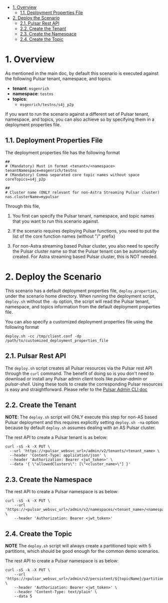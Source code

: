 - [1. Overview](#1-overview)
  - [1.1. Deployment Properties File](#11-deployment-properties-file)
- [2. Deploy the Scenario](#2-deploy-the-scenario)
  - [2.1. Pulsar Rest API](#21-pulsar-rest-api)
  - [2.2. Create the Tenant](#22-create-the-tenant)
  - [2.3. Create the Namespace](#23-create-the-namespace)
  - [2.4. Create the Topic](#24-create-the-topic)


# 1. Overview

As mentioned in the main doc, by default this scenario is executed against the following Pulsar tenant, namespace, and topics.
* **tenant**: `msgenrich`
* **namespace**: `testns`
* **topics**:
   * `msgenrich/testns/s4j_p2p`

If you want to run the scenario against a different set of Pulsar tenant, namespace, and topics, you can also achieve so by specifying them in a deployment properties file.

## 1.1. Deployment Properties File

The deployment properties file has the following format

```
##
# (Mandatory) Must in format <tenant>/<namespace>
tenantNamespace=msgenrich/testns
# (Mandatory) Comma separated core topic names without space
coreTopics=s4j_p2p

##
# Cluster name (ONLY relevant for non-Astra Streaming Pulsar cluster)
nas.clusterName=mypulsar
```

Through this file,

1. You first can specify the Pulsar tenant, namespace, and topic names that you want to run this scenario against.
  
2. If the scenario requires deploying Pulsar functions, you need to put the list of the core function names (without "<tenant>/<namespace>" prefix) 
  
3. For non-Astra streaming based Pulsar cluster, you also need to specify the Pulsar cluster name so that the Pulsar tenant can be automatically created. For Astra streaming based Pulsar cluster, this is NOT needed.

# 2. Deploy the Scenario

This scenario has a default deployment properties file, `deploy.properties`, under the scenario home directory. When running the deployment script, `deploy.sh` without the `-dp` option, the script will read the Pulsar tenant, namespace, and topics information from the default deployment properties file.

You can also specify a customized deployment properties file using the following format
```
deploy.sh -cc /tmp/client.conf -dp /path/to/customized_deployment_properties_file
```

## 2.1. Pulsar Rest API 

The `deploy.sh` script creates all Pulsar resources via the Pulsar rest API through the `curl` command. The benefit of doing so is you don't need to download or install any Pulsar admin client tools like *pulsar-admin* or *pulsar-shell*. Using these tools to create the corresponding Pulsar resources is easy and straightforward. Please refer to the [Pulsar Admin CLI doc](https://pulsar.apache.org/docs/2.11.x/reference-pulsar-admin/)

## 2.2. Create the Tenant

**NOTE**: The `deploy.sh` script will ONLY execute this step for non-AS based Pulsar deployment and this requires explicitly setting `deploy.sh -na` option because by default `deploy.sh` assumes dealing with an AS Pulsar cluster.

The rest API to create a Pulsar tenant is as below:
```
curl -sS -k -X PUT \
  --url 'https://<pulsar_websvc_url>/admin/v2/tenants/<tenant_name> \
  --header 'Content-Type: application/json' \
  --header 'Authorization: Bearer <jwt_token>' \
  --data '{ \"allowedClusters\": [\"<cluster_name>\"] }'
```

## 2.3. Create the Namespace

The rest API to create a Pulsar namespace is as below:
```
curl -sS -k -X PUT \
    --url 'https://<pulsar_websvc_url>/admin/v2/namespaces/<tenant_name>/<namespace_name>' \
    --header 'Authorization: Bearer <jwt_token>'
```

## 2.4. Create the Topic

**NOTE** The `deploy.sh` script will always create a partitioned topic with 5 partitions, which should be good enough for the common demo scenarios.

The rest API to create a Pulsar namespace is as below:
```
curl -sS -k -X PUT \
    --url 'https://<pulsar_websvc_url>/admin/v2/persistent/${topicName}/partitions' \
    --header 'Authorization: Bearer <jwt_token>' \
    --header 'Content-Type: text/plain' \
    --data 5
```